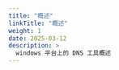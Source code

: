 ```yaml
---
title: "概述"
linkTitle: "概述"
weight: 1
date: 2025-03-12
description: >
  windows 平台上的 DNS 工具概述
---
```


